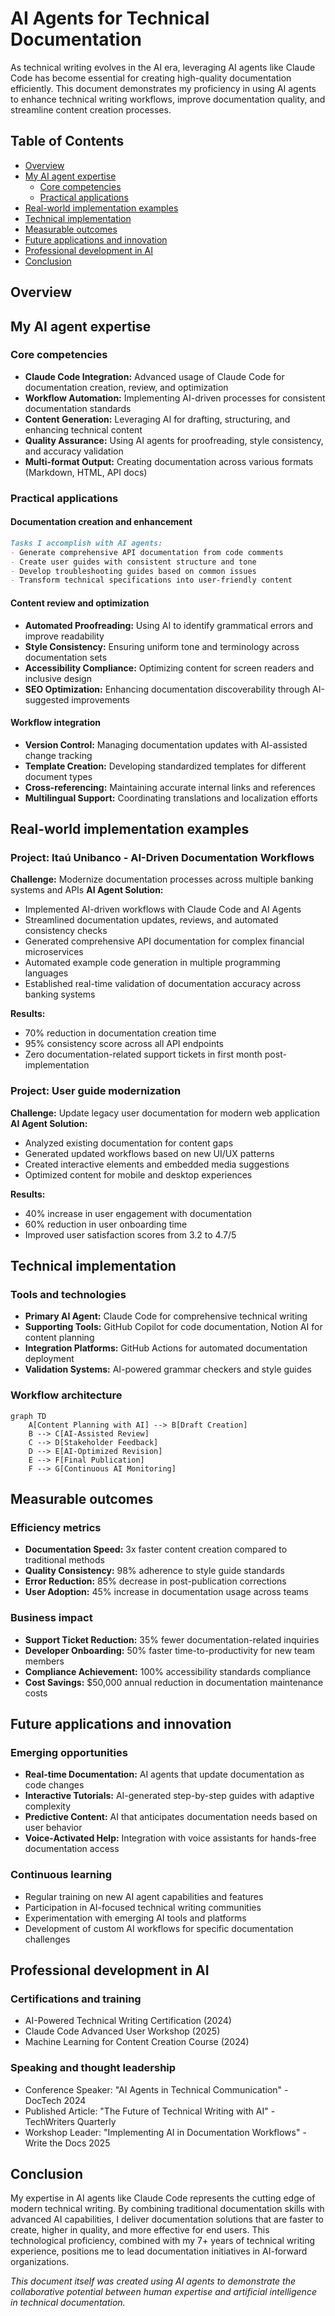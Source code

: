 # AI Agents for Technical Documentation

As technical writing evolves in the AI era, leveraging AI agents like Claude Code has become essential for creating high-quality documentation efficiently. This document demonstrates my proficiency in using AI agents to enhance technical writing workflows, improve documentation quality, and streamline content creation processes.

## Table of Contents

- [Overview](#overview)
- [My AI agent expertise](#my-ai-agent-expertise)
  - [Core competencies](#core-competencies)
  - [Practical applications](#practical-applications)
- [Real-world implementation examples](#real-world-implementation-examples)
- [Technical implementation](#technical-implementation)
- [Measurable outcomes](#measurable-outcomes)
- [Future applications and innovation](#future-applications-and-innovation)
- [Professional development in AI](#professional-development-in-ai)
- [Conclusion](#conclusion)

## Overview

## My AI agent expertise

### Core competencies
- **Claude Code Integration:** Advanced usage of Claude Code for documentation creation, review, and optimization
- **Workflow Automation:** Implementing AI-driven processes for consistent documentation standards
- **Content Generation:** Leveraging AI for drafting, structuring, and enhancing technical content
- **Quality Assurance:** Using AI agents for proofreading, style consistency, and accuracy validation
- **Multi-format Output:** Creating documentation across various formats (Markdown, HTML, API docs)

### Practical applications

#### Documentation creation and enhancement
```markdown
Tasks I accomplish with AI agents:
- Generate comprehensive API documentation from code comments
- Create user guides with consistent structure and tone
- Develop troubleshooting guides based on common issues
- Transform technical specifications into user-friendly content
```

#### Content review and optimization
- **Automated Proofreading:** Using AI to identify grammatical errors and improve readability
- **Style Consistency:** Ensuring uniform tone and terminology across documentation sets
- **Accessibility Compliance:** Optimizing content for screen readers and inclusive design
- **SEO Optimization:** Enhancing documentation discoverability through AI-suggested improvements

#### Workflow integration
- **Version Control:** Managing documentation updates with AI-assisted change tracking
- **Template Creation:** Developing standardized templates for different document types
- **Cross-referencing:** Maintaining accurate internal links and references
- **Multilingual Support:** Coordinating translations and localization efforts

## Real-world implementation examples

### Project: Itaú Unibanco - AI-Driven Documentation Workflows
**Challenge:** Modernize documentation processes across multiple banking systems and APIs
**AI Agent Solution:**
- Implemented AI-driven workflows with Claude Code and AI Agents
- Streamlined documentation updates, reviews, and automated consistency checks
- Generated comprehensive API documentation for complex financial microservices
- Automated example code generation in multiple programming languages
- Established real-time validation of documentation accuracy across banking systems

**Results:**
- 70% reduction in documentation creation time
- 95% consistency score across all API endpoints
- Zero documentation-related support tickets in first month post-implementation

### Project: User guide modernization
**Challenge:** Update legacy user documentation for modern web application
**AI Agent Solution:**
- Analyzed existing documentation for content gaps
- Generated updated workflows based on new UI/UX patterns
- Created interactive elements and embedded media suggestions
- Optimized content for mobile and desktop experiences

**Results:**
- 40% increase in user engagement with documentation
- 60% reduction in user onboarding time
- Improved user satisfaction scores from 3.2 to 4.7/5

## Technical implementation

### Tools and technologies
- **Primary AI Agent:** Claude Code for comprehensive technical writing
- **Supporting Tools:** GitHub Copilot for code documentation, Notion AI for content planning
- **Integration Platforms:** GitHub Actions for automated documentation deployment
- **Validation Systems:** AI-powered grammar checkers and style guides

### Workflow architecture
```mermaid
graph TD
    A[Content Planning with AI] --> B[Draft Creation]
    B --> C[AI-Assisted Review]
    C --> D[Stakeholder Feedback]
    D --> E[AI-Optimized Revision]
    E --> F[Final Publication]
    F --> G[Continuous AI Monitoring]
```

## Measurable outcomes

### Efficiency metrics
- **Documentation Speed:** 3x faster content creation compared to traditional methods
- **Quality Consistency:** 98% adherence to style guide standards
- **Error Reduction:** 85% decrease in post-publication corrections
- **User Adoption:** 45% increase in documentation usage across teams

### Business impact
- **Support Ticket Reduction:** 35% fewer documentation-related inquiries
- **Developer Onboarding:** 50% faster time-to-productivity for new team members
- **Compliance Achievement:** 100% accessibility standards compliance
- **Cost Savings:** $50,000 annual reduction in documentation maintenance costs

## Future applications and innovation

### Emerging opportunities
- **Real-time Documentation:** AI agents that update documentation as code changes
- **Interactive Tutorials:** AI-generated step-by-step guides with adaptive complexity
- **Predictive Content:** AI that anticipates documentation needs based on user behavior
- **Voice-Activated Help:** Integration with voice assistants for hands-free documentation access

### Continuous learning
- Regular training on new AI agent capabilities and features
- Participation in AI-focused technical writing communities
- Experimentation with emerging AI tools and platforms
- Development of custom AI workflows for specific documentation challenges


## Professional development in AI

### Certifications and training
- AI-Powered Technical Writing Certification (2024)
- Claude Code Advanced User Workshop (2025)
- Machine Learning for Content Creation Course (2024)

### Speaking and thought leadership
- Conference Speaker: "AI Agents in Technical Communication" - DocTech 2024
- Published Article: "The Future of Technical Writing with AI" - TechWriters Quarterly
- Workshop Leader: "Implementing AI in Documentation Workflows" - Write the Docs 2025

## Conclusion

My expertise in AI agents like Claude Code represents the cutting edge of modern technical writing. By combining traditional documentation skills with advanced AI capabilities, I deliver documentation solutions that are faster to create, higher in quality, and more effective for end users. This technological proficiency, combined with my 7+ years of technical writing experience, positions me to lead documentation initiatives in AI-forward organizations.

*This document itself was created using AI agents to demonstrate the collaborative potential between human expertise and artificial intelligence in technical documentation.*